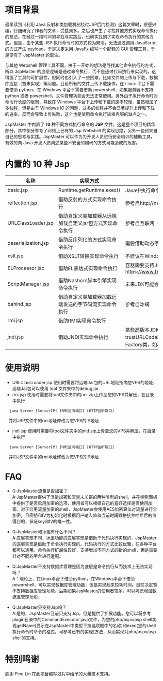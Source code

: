 # 项目背景
  最早读到《利用 Java 反射和类加载机制绕过JSP后门检测》这篇文章时，很感兴趣，仔细研究了作者的文章，受益颇多。之后也产生了寻找其他方式实现命令执行的想法，在经过一段时间的寻找与实践后，也确实找到了实现命令执行的其他方式。但是，由于某些 JSP 执行命令时的方式较为繁琐，无法通过调用 JavaScript 的方式产生 payload，于是决定采用 JavaFx 编写一个配套的 GUI 管理工具，于是便有了 JspMaster 的诞生。  
  
  与其他 Webshell 管理工具不同，由于一开始的想法是寻找其他命令执行的方式，所以 JspMaster 的底层逻辑是通过命令执行，而不是通过代码执行来实现的。这增强了工具的可扩展性，但同时也引入了一些困难，比如文件的上传与下载，数据库连接（暂未实现）等问题。目前所有的文件上传下载操作，在 Linux 平台下需要借助 python，在 Windows 平台下需要借助 powershell，如果服务器不支持 python 或者 powershell，文件管理功能会无法正常使用。另外由于执行命令时对命令行长度的限制，导致在 Windows 平台下上传和下载的速率较慢，虽然增加了多线程，但是由于 Windows IO 的问题，过多的线程并不会显著提升上传和下载的速率，反而会导致上传失败，这个也是使用命令执行较难克服的缺点之一。    
  
 JspMaster 中内置了 **10** 种不同方式执行命令的 **JSP** 文件，这是整个项目的精华部分，其中部分参考了网络上已有的 Jsp Webshell 的实现思路，另外一些则来自自己的思考与实践。JspMaster 可以作为为开发人员进行安全培训的辅助工具，有效的向 Java 开发人员阐述某些不安全的编码的方式可能造成的危害。
  
# 内置的 10 种 Jsp
|名称|实现方式|备注|
|-------------|-------------------------|----------------------|
|basic.jsp|Runtime.getRuntime.exec()|Java中执行命令最基本的方式|
|reflection.jsp|借助反射的方式实现命令执行|参考自http://nxw.so/3x4Ie|
|URLClassLoader.jsp|借助自定义类加载器从远端加载自定义jar包方式实现命令执行|参考自互联网（出处不可考）|
|deserialization.jsp|借助反序列化的方式实现命令执行|需要借助动态字节码技术|
|xslt.jsp|借助XSLT转换实现命令执行|不建议在Windows平台中使用此种方式|
|ELProcessor.jsp|借助EL表达式实现命令执行|容器需要支持J2EE 7标准（如Tomcat 8），参考https://www.freebuf.com/column/207439.html|
|ScriptManager.jsp|借助Nashorn脚本引擎实现命令执行|未来JDK可能会移除对Nashorn脚本引擎的支持|
|behind.jsp|借助自定义类加载器加载远端发送的字节码流实现命令执行|参考自冰蝎|
|rmi.jsp|借助RMI实现命令执行||
|jndi.jsp|借助JNDI实现命令执行|某些高版本JDK即使设置了trustURLCodebase，trustURLCodebase选项，也不会远程加载Factory类，如JDK 11.0.5-ea|

# 使用说明
+ URLClassLoader.jsp
  使用时需要将远端Jar包的URL地址指向您VPS的地址，远端Jar包可以使用 tool 文件夹中的debug.jar
+ rmi.jsp
  使用时需要将tool文件夹中的rmi.zip上传至您的VPS并解压，在目录中执行    
```
  java Server [ServerIP] [RMI监听端口] [HTTP监听端口]      
```
&nbsp;&nbsp;&nbsp;并将JSP文件中的rmi地址修改为您VPS的IP地址  
 + jndi.jsp
  使用时需要将tool文件夹中的jnid.zip上传至您的VPS并解压，在目录中执行   
```
  java Server [ServerIP] [RMI监听端口] [HTTP监听端口]      
```
&nbsp;&nbsp;&nbsp;并将JSP文件中的rmi地址修改为您VPS的IP地址  

# FAQ
+ Q:JspMaster流量是否加密？  
  A:JspMaster提供了流量加密和流量未加密的两种类型的shell，并在控制面板中提供了是否启用加密的选项，使用者可以根据自己的喜好选择是否使用加密。对于启用流量加密的shell，JspMaster会使用AES加密算法对流量进行全加密，且密钥和IV为初始化时根据用户输入值和当前时间戳拼接并哈希后的值得到的，保证key和IV的唯一性。

+ Q:JspMaster和冰蝎有什么不同？  
  A:底层实现不同，冰蝎功能的底层实现是借助于代码执行实现的，JspMaster的底层实现是借助于命令执行实现的。代码执行的方式比较优雅，在各种平台都可以通用。命令执行扩展性较好，支持增加不同方式的新的shell，但是需要针对不同的平台进行适配。

+ Q:JspMaster不支持数据库管理是因为底层是命令执行从而技术上无法实现吗？  
  A：理论上，在Linux平台下借助python，在Windows平台下借助powershell，可以实现数据库管理功能，但是实现起来较耗时间，目前决定暂不支持数据库管理功能，后期如果JspMaster的使用者较多，可以考虑增加数据库管理功能。

+ Q:JspMaster只支持Jsp吗？  
  A:是的，JspMaster目前只支持Jsp，但是提供了扩展功能。您可以将参考plugin目录中的CommandExecutor.java文件，为您的php/aspx/asp shell实现getName(显示在JspMaster中类型下拉选项框中的名称)和exec(您的shell执行命令时命令的格式，可参考已有的实现)方法，从而实现对php/aspx/asp shell的支持。  
  
# 特别鸣谢
感谢 Pine.Lin 在此项目编写过程中给予的大量技术支持。

